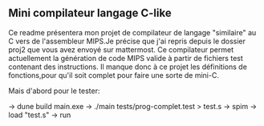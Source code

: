 ## Mini compilateur langage C-like

Ce readme présentera mon projet de compilateur de langage "similaire" au C vers de l'assembleur MIPS.Je précise que j'ai repris depuis le dossier proj2 que vous avez envoyé sur mattermost. Ce compilateur permet actuellement la génération de code MIPS valide à partir de fichiers test contenant des instructions.
Il manque donc à ce projet les définitions de fonctions,pour qu'il soit complet pour faire une sorte de mini-C.



Mais d'abord pour le tester:

-> dune build main.exe 
-> ./main tests/prog-complet.test > test.s 
-> spim 
-> load "test.s" 
-> run 












